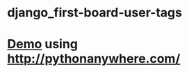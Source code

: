 # django_first-board-user-tags

# [Demo](http://monstrek.pythonanywhere.com/) using http://pythonanywhere.com/
